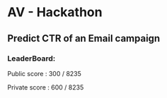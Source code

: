 # AV - Hackathon         
<!--  -->      
## Predict CTR of an Email campaign     
<!--  -->     
### LeaderBoard:    
Public score : 300 / 8235              

Private score : 600 / 8235 


